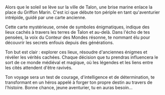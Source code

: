 Alors que le soleil se lève sur la ville de Talon, une brise marine enlace la place du Griffon Marin. C'est ici que débute ton périple en tant qu'aventurier intrépide, guidé par une carte ancienne. 

Cette carte mystérieuse, ornée de symboles énigmatiques, indique des lieux cachés à travers les terres de Talon et au-delà. Dans l'écho de tes pensées, la voix du Conteur des Mondes résonne, te nommant élu pour découvrir les secrets enfouis depuis des générations. 

Ton but est clair : explorer ces lieux, résoudre d'anciennes énigmes et révéler les vérités cachées. Chaque décision que tu prendras influencera le sort de ce monde médiéval et magique, où les légendes et les liens entre les cités attendent d'être ravivés. 

Ton voyage sera un test de courage, d'intelligence et de détermination, te transformant en un héros appelé à forger ton propre destin au travers de l'histoire. Bonne chance, jeune aventurier, tu en auras besoin...